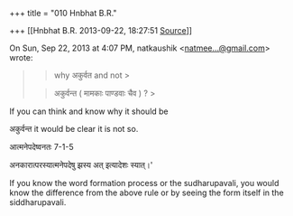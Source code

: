 +++
title = "010 Hnbhat B.R."

+++
[[Hnbhat B.R.	2013-09-22, 18:27:51 [Source](https://groups.google.com/g/samskrita/c/u-rUn5IjaH8)]]



  

  
  

On Sun, Sep 22, 2013 at 4:07 PM, natkaushik \<[natmee...@gmail.com]()\> wrote:  

> 
> > why अकुर्वत and not >
> 
> >  >
> 
> > अकुर्वन्त ( मामकाः पाण्डवाः चैव ) ? >
> 
> > 
> >   
> > 
> > 
> > 

  

  

If you can think and know why it should be



अकुर्वन्त it would be clear it is not so.

  

आत्मनेपदेष्वनतः 7-1-5

अनकारात्परस्यात्मनेपदेषु झस्य अत् इत्यादेशः स्यात्।'  

  

If you know the word formation process or the sudharupavali, you would know the difference from the above rule or by seeing the form itself in the siddharupavali.

  

  

  

